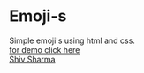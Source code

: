 # Emoji-s
Simple emoji's using html and css.<br>
[for demo click here](code/images/Emoji.png)<br>
[Shiv Sharma](https://Shiv-sharma-111.github.io)
